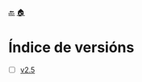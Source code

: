 [🔙](https://github.com/Ran-n/coinmarketcap_scrapper#readme)
[🏠](https://github.com/Ran-n/coinmarketcap_scrapper/blob/main/README.md)

# Índice de versións

- [ ] [v2.5](v2.5.md)
